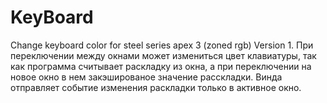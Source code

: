 # KeyBoard
Change keyboard color for steel series apex 3 (zoned rgb)
Version 1.
При переключении между окнами может измениться цвет клавиатуры, так как программа считывает раскладку из окна, 
а при переключении на новое окно в нем закэшированое значение расскладки. Винда отправляет событие изменения раскладки только в активное окно.
